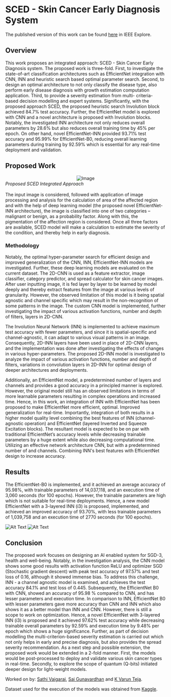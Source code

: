 # SCED - Skin Cancer Early Diagnosis System

The published version of this work can be found <a href="https://ieeexplore.ieee.org/document/10112364">here</a> in IEEE Explore.

## Overview

This work proposes an integrated approach: SCED - Skin Cancer Early Diagnosis system. The proposed work is three-fold. First, to investigate the state-of-art classification architectures such as EfficientNet integration with CNN, INN and heuristic search based optimal parameter search. Second, to design an optimal architecture to not only classify the disease type, also perform early disease diagnosis with growth estimation computation application. Third, to provide a severity estimation from multi- criteria-based decision modelling and expert systems. Significantly, with the proposed approach SCED, the proposed heuristic search Involution block achieved 84.7% test accuracy. Further, the EfficientNet model is explored with CNN and a novel architecture is proposed with Involution blocks. Notably, the investigated INN architecture not only reduces overall parameters by 28.6% but also reduces overall training time by 45% per epoch. On other hand, novel EfficientNet-INN provided 93.71% test accuracy and 95.99% for EfficientNet-B0, reducing overall learning parameters during training by 92.59% which is essential for any real-time deployment and validation.

## Proposed Work

<div style="text-align:center">
  <img src="https://user-images.githubusercontent.com/94104558/229706031-ce231f89-18b1-4a25-adcb-a47719ea3c0e.jpg" alt="Image" />
</div>
<em>Proposed SCED Integrated Approach</em>
<br>
<br>
The input image is considered, followed with application of image processing and analysis for the calculation of area of the affected region and with the help of deep learning model (the proposed novel EfficientNet-INN architecture), the image is classified into one of two categories – malignant or benign, as a probability factor. Along with this, the pigmentation of the affection region is considered. Once all three factors are available, SCED model will make a calculation to estimate the severity of the condition, and thereby help in early diagnosis.

### Methodology

Notably, the optimal hyper-parameter search for efficient design and improved generalization of the CNN, INN, EfficientNet-INN models are investigated. Further, these deep learning models are evaluated on the current dataset. The 2D-CNN is used as a feature extractor, image classifier, category predictor, and spread calculator for skin cancer images. After user inputting image, it is fed layer by layer to be learned by model deeply and thereby extract features from the image at various levels of granularity. However, the observed limitation of this model is it being spatial agnostic and channel specific which may result in the non-recognition of some patterns in the image.  The custom CNN model is implemented, further investigating the impact of various activation functions, number and depth of filters, layers in 2D-CNN.

The Involution Neural Network (INN) is implemented to achieve maximum test accuracy with fewer parameters, and since it is spatial-specific and channel-agnostic, it can adapt to various visual patterns in an image. Consequently, 2D-INN layers have been used in place of 2D-CNN layers, and the implementation was done after investigating the effects of changes in various hyper-parameters. The proposed 2D-INN model is investigated to analyze the impact of various activation functions, number and depth of filters, variations in convolution layers in 2D-INN for optimal design of deeper architectures and deployments.

Additionally, an EfficientNet model, a predetermined number of layers and channels and provides a good accuracy in a principled manner is explored. However, the original model still has an observed limitations in terms of more learnable parameters resulting in complex operations and increased time. Hence, in this work, an integration of INN with EfficientNet has been proposed to make EfficientNet more efficient, optimal. Improved generalization for real-time. Importantly, integration of both results in a higher model quality level combining the best features of INN (channel-agnostic operation) and EfficientNet (layered Inverted and Squeeze Excitation blocks). The resultant model is expected to be on par with traditional EfficientNet’s accuracy levels while decreasing trainable parameters by a huge extent while also decreasing computational time. Utilizing an effective network architecture CNN, but with a predetermined number of and channels. Combining INN's best features with EfficientNet design to increase accuracy.

## Results
The EfficientNet-B0 is implemented, and it achieved an average accuracy of 95.98%, with trainable parameters of 14,037,118, and an execution time of 3,060 seconds (for 100 epochs). However, the trainable parameters are high which is not suitable for real-time deployments. Hence, a new model EfficientNet with a 3-layered INN (i3) is proposed, implemented, and achieved an improved accuracy of 93.70%, with less trainable parameters of 1,039,758 and an execution time of 2770 seconds (for 100 epochs).

![Alt Text](https://user-images.githubusercontent.com/94104558/229709934-e2d1925a-273e-4d55-a2dd-97b41058c9f4.jpg "Accuracy Plots for Various Models")
![Alt Text](https://user-images.githubusercontent.com/94104558/229710284-1f41f4e6-80c6-47c4-a9ab-23e09d7eda39.jpg "Loss Plots for Various Models")

## Conclusion
The proposed work focuses on designing an AI enabled system for SGD-3, health and well-being. Notably, in the investigation analysis, the CNN model shows some good results with activation function ReLU and optimizer SGD (Stochastic gradient descent) with peak test accuracy of 97.57% and test loss of 0.16, although it showed immense bias. To address this challenge, INN - a channel agnostic model is examined, and achieves the test accuracy 84.1% and test loss of 0.445. Subsequently, the EfficientNet B0 with CNN, showed an accuracy of 95.98 % compared to CNN, and has lesser parameters and execution time. In comparison to INN, EfficientNet B0 with lesser parameters gave more accuracy than CNN and INN which also shows it as a better model than INN and CNN. However, there is still a scope to work on optimization. Hence, a novel EfficientNet with 3-layered INN (i3) is proposed and it achieved 97.62% test accuracy while decreasing trainable overall parameters by 92.59% and execution time by 9.48% per epoch which shows a huge significance. Further, as part of decision modelling the multi-criterion-based severity estimation is carried out which not only helps in early and precise diagnosis, but also provides the spread severity recommendation. As a next step and possible extension, the proposed work would be extended in a 2-fold manner. First, the models would be post-processed to deploy and validate various skin cancer types in real-time. Secondly, to explore the scope of quantum (Q-bits) initiated deeper design for light-weight models.



Worked on by: <a href="https://github.com/dawnorak">Sathi Vaigarai</a>, <a href="https://github.com/saigunavardhan">Sai Gunavardhan</a> and <a href="https://github.com/varunnaidu1802">K Varun Teja</a>.

Dataset used for the execution of the models was obtained from <a href="https://www.kaggle.com/datasets/fanconic/skin-cancer-malignant-vs-benign/">Kaggle</a>.
